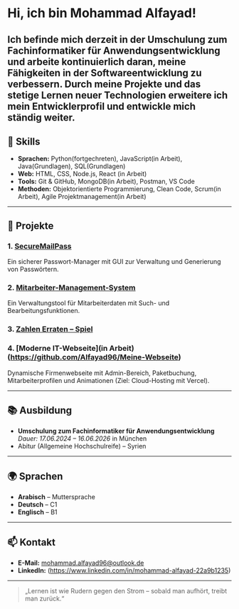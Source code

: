 # Hi, ich bin Mohammad Alfayad!
Ich befinde mich derzeit in der Umschulung zum Fachinformatiker für Anwendungsentwicklung und 
arbeite kontinuierlich daran, meine Fähigkeiten in der Softwareentwicklung zu verbessern. 
Durch meine Projekte und das stetige Lernen neuer Technologien erweitere 
ich mein Entwicklerprofil und entwickle mich ständig weiter.
---

## 🚀 Skills
- **Sprachen:** Python(fortgechreten), JavaScript(in Arbeit), Java(Grundlagen), SQL(Grundlagen)
- **Web:** HTML, CSS, Node.js, React (in Arbeit)  
- **Tools:** Git & GitHub, MongoDB(in Arbeit), Postman, VS Code  
- **Methoden:** Objektorientierte Programmierung, Clean Code, Scrum(in Arbeit), Agile Projektmanagement(in Arbeit)

---

## 📁 Projekte

### **1. [SecureMailPass](https://github.com/Alfayad96/SecureMailPass)**  
Ein sicherer Passwort-Manager mit GUI zur Verwaltung und Generierung von Passwörtern.

### **2. [Mitarbeiter-Management-System](https://github.com/Alfayad96/mitarbeiter-management-system)**  
Ein Verwaltungstool für Mitarbeiterdaten mit Such- und Bearbeitungsfunktionen.

### **3. [Zahlen Erraten – Spiel](https://github.com/Alfayad96/Zahlen_Erraten_Spiel)**  


### **4. [Moderne IT-Webseite](in Arbeit) (https://github.com/Alfayad96/Meine-Webseite)**  
Dynamische Firmenwebseite mit Admin-Bereich, Paketbuchung, Mitarbeiterprofilen und Animationen (Ziel: Cloud-Hosting mit Vercel).

---

## 📚 Ausbildung
- **Umschulung zum Fachinformatiker für Anwendungsentwicklung**  
  *Dauer: 17.06.2024 – 16.06.2026*  in München 
- Abitur (Allgemeine Hochschulreife) – Syrien  

---

## 🌍 Sprachen
- **Arabisch** – Muttersprache  
- **Deutsch** – C1  
- **Englisch** – B1  

---

## 📫 Kontakt
- **E-Mail:** mohammad.alfayad96@outlook.de
- **LinkedIn:** (https://www.linkedin.com/in/mohammad-alfayad-22a9b1235)

---

> „Lernen ist wie Rudern gegen den Strom – sobald man aufhört, treibt man zurück.“
